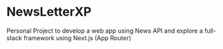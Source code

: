 # NewsLetterXP
Personal Project to develop a web app using News API and explore a full-stack framework using Next.js (App Router)
